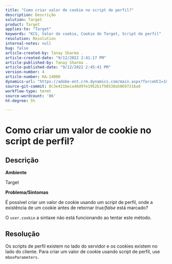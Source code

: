 ```yaml
---
title: "Como criar valor de cookie no script de perfil?"
description: Descrição
solution: Target
product: Target
applies-to: "Target"
keywords: "KCS, Valor do cookie, Cookie do Target, Script de perfil"
resolution: Resolution
internal-notes: null
bug: false
article-created-by: Tanay Sharma .
article-created-date: "9/12/2022 2:41:17 PM"
article-published-by: Tanay Sharma .
article-published-date: "9/12/2022 2:45:41 PM"
version-number: 4
article-number: KA-14006
dynamics-url: "https://adobe-ent.crm.dynamics.com/main.aspx?forceUCI=1&pagetype=entityrecord&etn=knowledgearticle&id=6c943bef-a832-ed11-9db1-002248086735"
source-git-commit: 0c3e421beca46d9fe1952b1f98538a50697216a0
workflow-type: tm+mt
source-wordcount: '86'
ht-degree: 5%

---
```


# Como criar um valor de cookie no script de perfil?

## Descrição


<b>Ambiente</b>

Target



<b>Problema/Sintomas</b>

É possível criar um valor de cookie usando um script de perfil, onde a existência de um cookie antes de retornar *true/false* está marcado?

O `user.cookie` a sintaxe não está funcionando ao tentar este método.


## Resolução


Os scripts de perfil existem no lado do servidor e os cookies existem no lado do cliente. Para criar um valor de cookie usando script de perfil, use `mboxParameters`.
